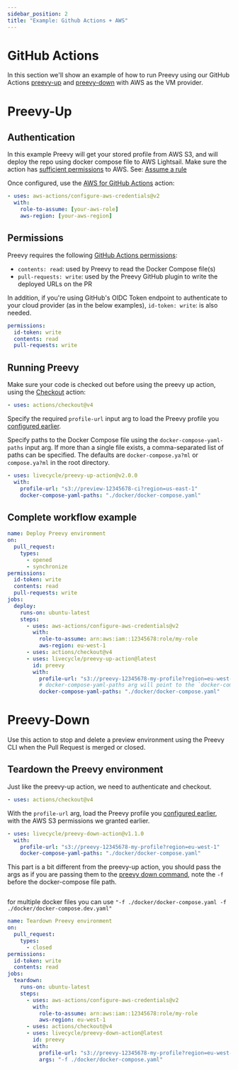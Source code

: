 ```yaml
---
sidebar_position: 2
title: "Example: Github Actions + AWS"
---
```


# GitHub Actions

In this section we'll show an example of how to run Preevy using our GitHub Actions [preevy-up](https://github.com/marketplace/actions/preevy-up) and [preevy-down](https://github.com/marketplace/actions/preevy-down) with AWS as the VM provider.

# Preevy-Up

## Authentication

In this example Preevy will get your stored profile from AWS S3, and will deploy the repo using docker compose file to AWS Lightsail.
Make sure the action has [sufficient permissions](/drivers/aws-lightsail#required-permissions) to AWS.
See: [Assume a rule](https://github.com/aws-actions/configure-aws-credentials#assuming-a-role)

Once configured, use the [AWS for GitHub Actions](https://github.com/marketplace/actions/configure-aws-credentials-for-github-actions) action:

```yml
- uses: aws-actions/configure-aws-credentials@v2
  with:
    role-to-assume: [your-aws-role]
    aws-region: [your-aws-region]
```

## Permissions
Preevy requires the following [GitHub Actions permissions](https://docs.github.com/en/actions/using-jobs/assigning-permissions-to-jobs):

* `contents: read`: used by Preevy to read the Docker Compose file(s)
* `pull-requests: write`: used by the Preevy GitHub plugin to write the deployed URLs on the PR

In addition, if you're using GitHub's OIDC Token endpoint to authenticate to your cloud provider (as in the below examples), `id-token: write`: is also needed.

```yaml
permissions:
  id-token: write
  contents: read
  pull-requests: write
```

## Running Preevy
Make sure your code is checked out before using the preevy up action, using the [Checkout](https://github.com/marketplace/actions/checkout) action:

```yaml
- uses: actions/checkout@v4
```

Specify the required `profile-url` input arg to load the Preevy profile you [configured earlier](/ci/overview#how-to-run-preevy-from-the-ci).

Specify paths to the Docker Compose file using the `docker-compose-yaml-paths` input arg. If more than a single file exists, a comma-separated list of paths can be specified. The defaults are `docker-compose.ya?ml` or `compose.ya?ml` in the root directory.

```yaml
- uses: livecycle/preevy-up-action@v2.0.0
  with:
    profile-url: "s3://preview-12345678-ci?region=us-east-1"
    docker-compose-yaml-paths: "./docker/docker-compose.yaml"
```

## Complete workflow example

```yml
name: Deploy Preevy environment
on:
  pull_request:
    types:
      - opened
      - synchronize
permissions:
  id-token: write
  contents: read
  pull-requests: write
jobs:
  deploy:
    runs-on: ubuntu-latest
    steps:
      - uses: aws-actions/configure-aws-credentials@v2
        with:
          role-to-assume: arn:aws:iam::12345678:role/my-role
          aws-region: eu-west-1
      - uses: actions/checkout@v4
      - uses: livecycle/preevy-up-action@latest
        id: preevy
        with:
          profile-url: "s3://preevy-12345678-my-profile?region=eu-west-1"
          # docker-compose-yaml-paths arg will point to the `docker-compose.yml` file. if you have multiple docker compose files, you can add them as a comma seperated string like so `'docker-compose.yml,docker-compose.dev.yml'`
          docker-compose-yaml-paths: "./docker/docker-compose.yaml"
```

# Preevy-Down
Use this action to stop and delete a preview environment using the Preevy CLI when the Pull Request is merged or closed.

## Teardown the Preevy environment
Just like the preevy-up action, we need to authenticate and checkout.

```yaml
- uses: actions/checkout@v4
```

With the `profile-url` arg, load the Preevy profile you [configured earlier](/ci/overview#how-to-run-preevy-from-the-ci), with the AWS S3 permissions we granted earlier.

```yaml
- uses: livecycle/preevy-down-action@v1.1.0
  with:
    profile-url: "s3://preevy-12345678-my-profile?region=eu-west-1"
    docker-compose-yaml-paths: "./docker/docker-compose.yaml"
```
This part is a bit different from the preevy-up action,
you should pass the args as if you are passing them to the [preevy down command](/cli-reference/down),
note the `-f` before the docker-compose file path.
```yaml
```
for multiple docker files you can use `"-f ./docker/docker-compose.yaml -f ./docker/docker-compose.dev.yaml"`

```yml
name: Teardown Preevy environment
on:
  pull_request:
    types:
      - closed
permissions:
  id-token: write
  contents: read
jobs:
  teardown:
    runs-on: ubuntu-latest
    steps:
      - uses: aws-actions/configure-aws-credentials@v2
        with:
          role-to-assume: arn:aws:iam::12345678:role/my-role
          aws-region: eu-west-1
      - uses: actions/checkout@v4
      - uses: livecycle/preevy-down-action@latest
        id: preevy
        with:
          profile-url: "s3://preevy-12345678-my-profile?region=eu-west-1"
          args: "-f ./docker/docker-compose.yaml"
```
